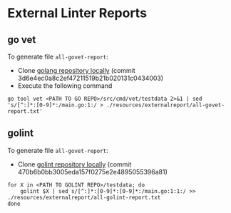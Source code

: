 # External Linter Reports

## go vet

To generate file `all-govet-report`:

- Clone [golang repository locally](https://github.com/golang/go) (commit 3d6e4ec0a8c2ef47211519b21b020131c0434003)
- Execute the following command 
```
go tool vet <PATH TO GO REPO>/src/cmd/vet/testdata 2>&1 | sed 's/[^:]*:[0-9]*:/main.go:1:/ > ./resources/externalreport/all-govet-report.txt'
```

## golint

To generate file `all-govet-report`:

- Clone [golint repository locally](https://github.com/golang/lint) (commit 470b6b0bb3005eda157f0275e2e4895055396a81)

```
for X in <PATH TO GOLINT REPO>/testdata; do
    golint $X | sed s/[^:]*:[0-9]*:[0-9]*:/main.go:1:1:/ >> ./resources/externalreport/all-golint-report.txt
done
```